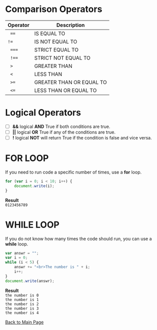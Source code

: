# Comparison Operators

| __Operator__       | __Description__          |
|--------------------|--------------------------|
|``` ==``` |IS EQUAL TO               |
|```!=```  |IS NOT EQUAL TO           |
|``` ===```|STRICT EQUAL TO           |
|``` !==```|STRICT NOT EQUAL TO       |
|``` >```  |GREATER THAN              |
|``` <```  |LESS THAN                 |
|``` >=``` |GREATER THAN OR EQUAL TO |
|``` <=``` |LESS THAN OR EQUAL TO     |

# Logical Operators

- [ ] **&&** logical **AND** True if both conditions are true.<br />
- [ ] **||** logical **OR** True if any of the conditions are true.<br />
- [ ] **!** logical **NOT** will return True if the condition is false and vice versa.<br />

# FOR LOOP
If you need to run code a specific number of times, use a **for** loop.
```javascript
for (var i = 0; i < 10; i++) {
    document.write(i);
}
```

**Result**<br />
```0123456789```<br />

# WHILE LOOP
If you do not know how many times the code should run, you can use a **while** loop.

```javascript
var answr = "";
var i = 0;
while (i < 5) {
    answr += "<br>The number is " + i;
    i++;
}
document.write(answr);
```

**Result**<br />
```the number is 0```<br />
```the number is 1```<br />
```the number is 2```<br />
```the number is 3```<br />
```the number is 4```<br />


[Back to Main Page](https://daesystephens.github.io/learning-journal)

